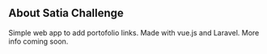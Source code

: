 ## About Satia Challenge

Simple web app to add portofolio links. Made with vue.js and Laravel. More info coming soon.
